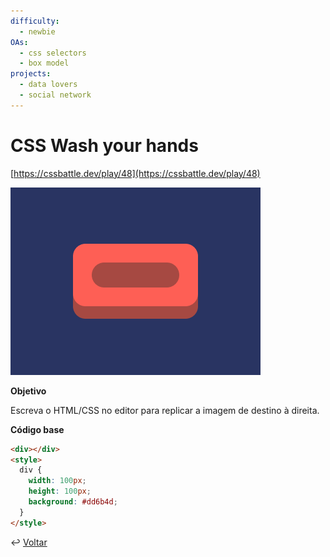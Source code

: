 ```yaml
---
difficulty:
  - newbie
OAs:
  - css selectors
  - box model
projects:
  - data lovers
  - social network
---
```


# CSS Wash your hands

[https://cssbattle.dev/play/48](https://cssbattle.dev/play/48)

![CSS Wash your hands](css-wash_your_hands.png)

**Objetivo**

Escreva o HTML/CSS no editor para replicar a imagem de destino à direita.

**Código base**

```html
<div></div>
<style>
  div {
    width: 100px;
    height: 100px;
    background: #dd6b4d;
  }
</style>
```

↩️ [Voltar](../../README.md)
